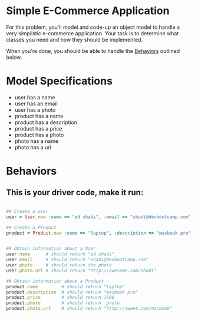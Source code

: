Simple E-Commerce Application
=============================

For this problem, you'll model and code-up an object model to handle a very simplistic e-commerce application. Your task is to determine what classes you need and how they should be implemented.

When you're done, you should be able to handle the [Behaviors](#behaviors) outlined below.


# Model Specifications

- user has a name
- user has an email
- user has a photo
- product has a name
- product has a description
- product has a price
- product has a photo
- photo has a name
- photo has a url


# <a id="behaviors"> Behaviors

## This is your driver code, make it run:

```ruby

## Create a user
user = User.new :name => "ed shadi", :email => "shadi@devbootcamp.com", :photo_name => "shadi", :photo_url => "http://awesome.com/shadi"

## Create a Product
product = Product.new :name => "laptop", :description => "macbook pro", :price => 1500, :photo_name => "macbook", :photo_url => "http://sweet.com/macbook"


## Obtain information about a User
user.name      # should return "ed shadi"
user.email     # should return "shadi@devbootcamp.com"
user.photo     # should return the photo
user.photo.url # should return "http://awesome.com/shadi"

## Obtain information about a Product
product.name         # should return "laptop"
product.description  # should return "macbook pro"
product.price        # should return 1500
product.photo        # should return  photo
product.photo.url    # should return "http://sweet.com/macbook"
```

